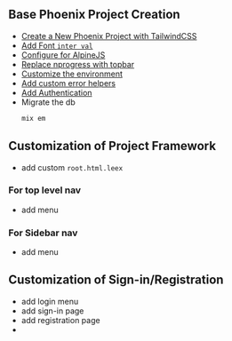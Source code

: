 ## Base Phoenix Project Creation
- [Create a New Phoenix Project with TailwindCSS](new_phoenix_project)
- [Add Font `inter val`](add_font_interval.md)
- [Configure for AlpineJS](alpine_js_setup.md)
- [Replace nprogress with topbar](replace-nprogress-with-topbar.md)
- [Customize the environment](customize_environment.md)
- [Add custom error helpers](error_helpers)
- [Add Authentication](pheonix_auth)
- Migrate the db
	```bash
	mix em
	```
 
## Customization of Project Framework
- add custom `root.html.leex`

### For top level nav
- add menu

### For Sidebar nav
- add menu

## Customization of Sign-in/Registration
- add login menu
- add sign-in page
- add registration page
- 